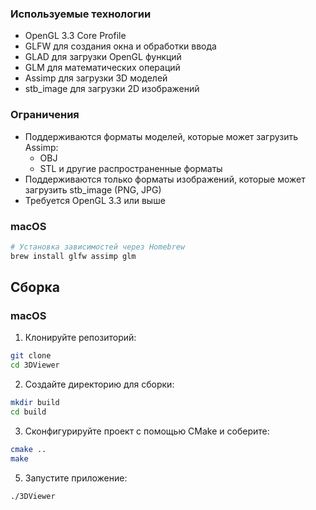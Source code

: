 
### Используемые технологии
- OpenGL 3.3 Core Profile
- GLFW для создания окна и обработки ввода
- GLAD для загрузки OpenGL функций
- GLM для математических операций
- Assimp для загрузки 3D моделей
- stb_image для загрузки 2D изображений

### Ограничения
- Поддерживаются форматы моделей, которые может загрузить Assimp:
  - OBJ
  - STL
  и другие распространенные форматы
- Поддерживаются только форматы изображений, которые может загрузить stb_image (PNG, JPG)
- Требуется OpenGL 3.3 или выше

### macOS
```bash
# Установка зависимостей через Homebrew
brew install glfw assimp glm
```

## Сборка

### macOS
1. Клонируйте репозиторий:
```bash
git clone
cd 3DViewer
```

2. Создайте директорию для сборки:
```bash
mkdir build
cd build
```

3. Сконфигурируйте проект с помощью CMake и соберите:
```bash
cmake ..
make
```

5. Запустите приложение:
```bash
./3DViewer
```